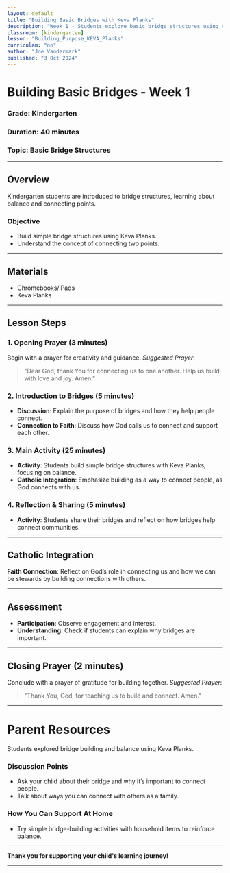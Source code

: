 ```yaml
---
layout: default
title: "Building Basic Bridges with Keva Planks"
description: "Week 1 - Students explore basic bridge structures using Keva Planks."
classroom: [kindergarten]
lesson: "Building_Purpose_KEVA_Planks"
curriculam: "no"
author: "Joe Vandermark"
published: "3 Oct 2024"
---
```


# Building Basic Bridges - Week 1

### **Grade**: Kindergarten  
### **Duration**: 40 minutes  
### **Topic**: Basic Bridge Structures

---

## **Overview**
Kindergarten students are introduced to bridge structures, learning about balance and connecting points.

### **Objective**
- Build simple bridge structures using Keva Planks.
- Understand the concept of connecting two points.

---

## **Materials**
- Chromebooks/iPads
- Keva Planks

---

## **Lesson Steps**

### **1. Opening Prayer (3 minutes)**
Begin with a prayer for creativity and guidance.
_Suggested Prayer_:  
> "Dear God, thank You for connecting us to one another. Help us build with love and joy. Amen."

### **2. Introduction to Bridges (5 minutes)**
- **Discussion**: Explain the purpose of bridges and how they help people connect.
- **Connection to Faith**: Discuss how God calls us to connect and support each other.

### **3. Main Activity (25 minutes)**
- **Activity**: Students build simple bridge structures with Keva Planks, focusing on balance.
- **Catholic Integration**: Emphasize building as a way to connect people, as God connects with us.

### **4. Reflection & Sharing (5 minutes)**
- **Activity**: Students share their bridges and reflect on how bridges help connect communities.

---

## **Catholic Integration**
**Faith Connection**: Reflect on God’s role in connecting us and how we can be stewards by building connections with others.

---

## **Assessment**
- **Participation**: Observe engagement and interest.
- **Understanding**: Check if students can explain why bridges are important.

---

## **Closing Prayer (2 minutes)**
Conclude with a prayer of gratitude for building together.
_Suggested Prayer_:  
> "Thank You, God, for teaching us to build and connect. Amen."

---

# Parent Resources

Students explored bridge building and balance using Keva Planks.

### **Discussion Points**
- Ask your child about their bridge and why it’s important to connect people.
- Talk about ways you can connect with others as a family.

### **How You Can Support At Home**
- Try simple bridge-building activities with household items to reinforce balance.

---

**Thank you for supporting your child's learning journey!**

---
